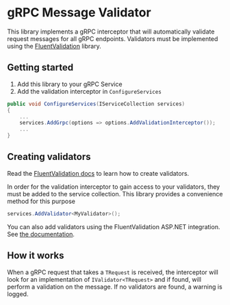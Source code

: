 # gRPC Message Validator

This library implements a gRPC interceptor that will automatically validate request messages for all gRPC endpoints. Validators must be implemented using the [FluentValidation](https://fluentvalidation.net/) library.

## Getting started

1. Add this library to your gRPC Service
2. Add the validation interceptor in `ConfigureServices`

```cs
public void ConfigureServices(IServiceCollection services)
{
    ...
    services.AddGrpc(options => options.AddValidationInterceptor());
    ...
}
```

## Creating validators

Read the [FluentValidation docs](https://fluentvalidation.net/start#creating-your-first-validator) to learn how to create validators.

In order for the validation interceptor to gain access to your validators, they must be added to the service collection. This library provides a convenience method for this purpose

```cs 
services.AddValidator<MyValidator>();
```

You can also add validators using the FluentValidation ASP.NET integration. See [the documentation](https://fluentvalidation.net/aspnet#getting-started).


## How it works

When a gRPC request that takes a `TRequest` is received, the interceptor will look for an implementation of `IValidator<TRequest>` and if found, will perform a validation on the message. If no validators are found, a warning is logged.
